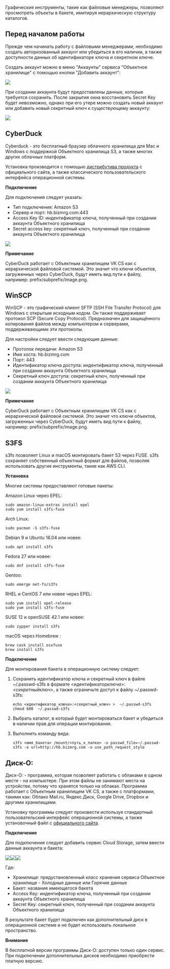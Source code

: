 Графические инструменты, такие как файловые менеджеры, позволяют просмотреть объекты в бакете, имитируя иерархическую структуру каталогов.

## Перед началом работы

Прежде чем начинать работу с файловыми менеджерами, необходимо создать авторизованный аккаунт или убедиться в его наличии, а также доступности данных об идентификаторе ключа и секретном ключе.

Создать аккаунт можно в меню "Аккаунты" сервиса "Объектное хранилище" с помощью кнопки "Добавить аккаунт":

![](./assets/1598239176953-1598239176953.png)

При создании аккаунта будут предоставлены данные, которые требуется сохранить. После закрытия окна восстановить Secret Key будет невозможно, однако при его утере можно создать новый аккаунт или добавить новый секретный ключ к существующему аккаунту:

![](./assets/1598239248183-1598239248183.png)

## CyberDuck

Cyberduck - это бесплатный браузер облачного хранилища для Mac и Windows с поддержкой Объектного хранилища S3, а также многих других облачных платформ.

Установка производится с помощью [дистрибутива продукта](https://cyberduck.io/download) с официального сайта, а также классического пользовательского интерфейса операционной системы.

**Подключение**

Для подключения следует указать:

- Тип подключения: Amazon S3
- Сервер и порт: hb.bizmrg.com:443
- Access Key ID: индентификатор ключа, полученный при создании аккаунта Объектного хранилища
- Secret access key: секретный ключ, полученный при создании аккаунта Объектного хранилища

![](./assets/1598239805330-1598239805330.png)

**Примечание**

CyberDuck работает с Объектным хранилищем VK CS как с иерархической файловой системой. Это значит что ключи объектов, загруженных через CyberDuck, будут иметь вид пути к файлу, например: prefix/subprefix/image.png.

## WinSCP

WinSCP - это графический клиент SFTP (SSH File Transfer Protocol) для Windows с открытым исходным кодом. Он также поддерживает протокол SCP (Secure Copy Protocol). Предназначен для защищённого копирования файлов между компьютером и серверами, поддерживающими эти протоколы.

Для настройки следует ввести следующие данные:

- Протолок передачи: Amazon S3
- Имя хоста: hb.bizmrg.com
- Порт: 443
- Идентификатор ключа доступа: индентификатор ключа, полученный при создании аккаунта Объектного хранилища
- Секретный ключ доступа: секретный ключ, полученный при создании аккаунта Объектного хранилища

![](./assets/1598239872542-1598239872541.png)

**Примечание**

CyberDuck работает с Объектным хранилищем VK CS как с иерархической файловой системой. Это значит что ключи объектов, загруженных через CyberDuck, будут иметь вид пути к файлу, например: prefix/subprefix/image.png.

## S3FS

s3fs позволяет Linux и macOS монтировать бакет S3 через FUSE. s3fs сохраняет собственный объектный формат для файлов, позволяя использовать другие инструменты, такие как AWS CLI.

**Установка**

Многие системы предоставляют готовые пакеты:

Amazon Linux через EPEL:

```
sudo amazon-linux-extras install epel
sudo yum install s3fs-fuse
```

Arch Linux:

```
sudo pacman -S s3fs-fuse
```

Debian 9 и Ubuntu 16.04 или новее:

```
sudo apt install s3fs
```

Fedora 27 или новее:

```
sudo dnf install s3fs-fuse
```

Gentoo:

```
sudo emerge net-fs/s3fs
```

RHEL и CentOS 7 или новее через EPEL:

```
sudo yum install epel-release
sudo yum install s3fs-fuse
```

SUSE 12 и openSUSE 42.1 или новее:

```
sudo zypper install s3fs
```

macOS через Homebrew :

```
brew cask install osxfuse
brew install s3fs
```

**Подключение**

Для монтирования бакета в операционную систему следует:

1.  Сохранить идентификатор ключа и секретный ключ в файле ~/.passwd-s3fs в формате <идентификатор*ключа>:<секретный*ключ>, а также ограничьте доступ к файлу ~/.passwd-s3fs:

    ```
    echo <идентификатор_ключа>:<секретный_ключ> >  ~/.passwd-s3fs
    chmod 600  ~/.passwd-s3fs
    ```

2.  Выбрать каталог, в который будет монтироваться бакет и убедиться в наличии прав для операции монтирования.
3.  Выполнить команду вида:

    ```
    s3fs <имя_бакета> /mount/<путь_к_папке> -o passwd_file=~/.passwd-s3fs -o url=http://hb.bizmrg.com -o use_path_request_style
    ```

## Диск-О:

Диск-О: - программа, которая позволяет работать с облаками в одном месте - на компьютере. При этом файлы не занимают места на устройстве, потому что хранятся только на облаках. Программа работает с Объектным хранилищем VK CS, а также с платформами, такими как: Облако Mail.ru, Яндекс.Диск, Google Drive, Dropbox и другими хранилищами.

Установку программы следует произвести используя стандартный пользовательский интерфейс операционной системы, а также установочный файл с [официального сайта](https://disk-o.cloud/ru/).

**Подключение**

Для подключения следует добавить сервис Cloud Storage, затем ввести данные аккаунта и бакета:

![](./assets/1598241269853-1598241269853.png)![](./assets/1598241303899-1598241303899.png)![](./assets/1598241345195-1598241345195.png)

Где:

- Хранилище: предустановленный класс хранения сервиса Объектное хранилище - Холодные данные или Горячие данные
- Бакет: название имеющегося бакета
- Access Key: индентификатор ключа, полученный при создании аккаунта Объектного хранилища
- Secret Key: секретный ключ, полученный при создании аккаунта Объектного хранилища

В результате бакет будет подключен как дополнительный диск в операционной системе и не будет использовать локальное пространство.

**Внимание**

В бесплатной версии программы Диск-О: доступен только один сервис. При подключении дополнительных дисков необходимо приобрести платную версию.
